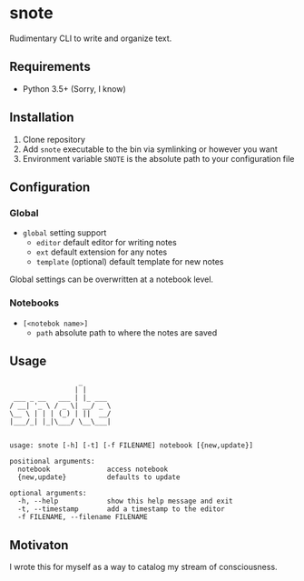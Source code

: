 # snote

Rudimentary CLI to write and organize text.

## Requirements

- Python 3.5+ (Sorry, I know)

## Installation

1. Clone repository
2. Add `snote` executable to the bin via symlinking or however you want
3. Environment variable `SNOTE` is the absolute path to your configuration file

## Configuration

### Global

- `global` setting support
    - `editor` default editor for writing notes
    - `ext` default extension for any notes
    - `template` (optional) default template for new notes

Global settings can be overwritten at a notebook level.

### Notebooks

- `[<notebok name>]`
    - `path` absolute path to where the notes are saved

## Usage

                     _
                    | |
     ___ _ __   ___ | |_ ___
    / __| '_ \ / _ \| __/ _ \
    \__ \ | | | (_) | ||  __/
    |___/_| |_|\___/ \__\___|


    usage: snote [-h] [-t] [-f FILENAME] notebook [{new,update}]

    positional arguments:
      notebook              access notebook
      {new,update}          defaults to update

    optional arguments:
      -h, --help            show this help message and exit
      -t, --timestamp       add a timestamp to the editor
      -f FILENAME, --filename FILENAME

## Motivaton

I wrote this for myself as a way to catalog my stream of consciousness.
